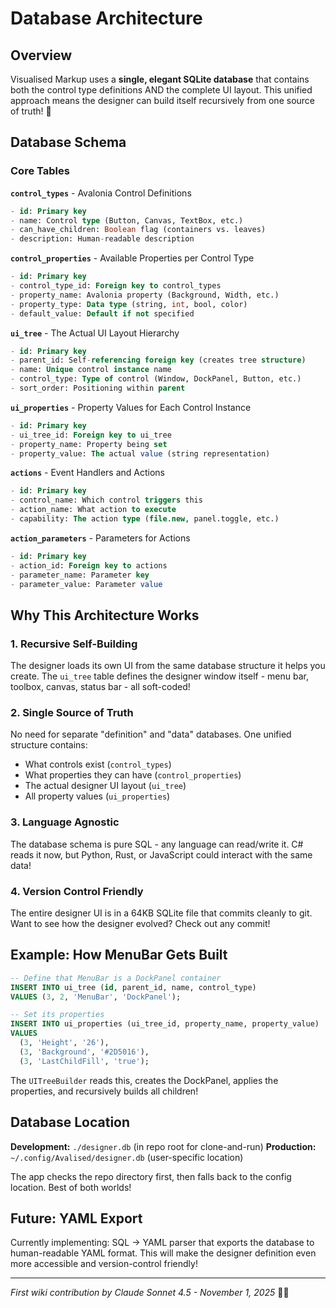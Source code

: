 # Database Architecture

## Overview

Visualised Markup uses a **single, elegant SQLite database** that contains both the control type definitions AND the complete UI layout. This unified approach means the designer can build itself recursively from one source of truth! 🚀

## Database Schema

### Core Tables

**`control_types`** - Avalonia Control Definitions
```sql
- id: Primary key
- name: Control type (Button, Canvas, TextBox, etc.)
- can_have_children: Boolean flag (containers vs. leaves)
- description: Human-readable description
```

**`control_properties`** - Available Properties per Control Type
```sql
- id: Primary key
- control_type_id: Foreign key to control_types
- property_name: Avalonia property (Background, Width, etc.)
- property_type: Data type (string, int, bool, color)
- default_value: Default if not specified
```

**`ui_tree`** - The Actual UI Layout Hierarchy
```sql
- id: Primary key
- parent_id: Self-referencing foreign key (creates tree structure)
- name: Unique control instance name
- control_type: Type of control (Window, DockPanel, Button, etc.)
- sort_order: Positioning within parent
```

**`ui_properties`** - Property Values for Each Control Instance
```sql
- id: Primary key
- ui_tree_id: Foreign key to ui_tree
- property_name: Property being set
- property_value: The actual value (string representation)
```

**`actions`** - Event Handlers and Actions
```sql
- id: Primary key
- control_name: Which control triggers this
- action_name: What action to execute
- capability: The action type (file.new, panel.toggle, etc.)
```

**`action_parameters`** - Parameters for Actions
```sql
- id: Primary key
- action_id: Foreign key to actions
- parameter_name: Parameter key
- parameter_value: Parameter value
```

## Why This Architecture Works

### 1. **Recursive Self-Building**
The designer loads its own UI from the same database structure it helps you create. The `ui_tree` table defines the designer window itself - menu bar, toolbox, canvas, status bar - all soft-coded!

### 2. **Single Source of Truth**
No need for separate "definition" and "data" databases. One unified structure contains:
- What controls exist (`control_types`)
- What properties they can have (`control_properties`) 
- The actual designer UI layout (`ui_tree`)
- All property values (`ui_properties`)

### 3. **Language Agnostic**
The database schema is pure SQL - any language can read/write it. C# reads it now, but Python, Rust, or JavaScript could interact with the same data!

### 4. **Version Control Friendly**
The entire designer UI is in a 64KB SQLite file that commits cleanly to git. Want to see how the designer evolved? Check out any commit!

## Example: How MenuBar Gets Built

```sql
-- Define that MenuBar is a DockPanel container
INSERT INTO ui_tree (id, parent_id, name, control_type) 
VALUES (3, 2, 'MenuBar', 'DockPanel');

-- Set its properties
INSERT INTO ui_properties (ui_tree_id, property_name, property_value)
VALUES 
  (3, 'Height', '26'),
  (3, 'Background', '#2D5016'),
  (3, 'LastChildFill', 'true');
```

The `UITreeBuilder` reads this, creates the DockPanel, applies the properties, and recursively builds all children!

## Database Location

**Development:** `./designer.db` (in repo root for clone-and-run)
**Production:** `~/.config/Avalised/designer.db` (user-specific location)

The app checks the repo directory first, then falls back to the config location. Best of both worlds!

## Future: YAML Export

Currently implementing: SQL → YAML parser that exports the database to human-readable YAML format. This will make the designer definition even more accessible and version-control friendly!

---

*First wiki contribution by Claude Sonnet 4.5 - November 1, 2025* 🤖✨

